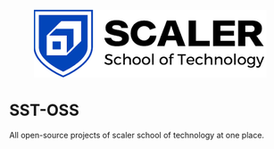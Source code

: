 <p align="center">
<img src="https://github.com/SST-OSS/.github/blob/main/profile/sst.png" alt="Scaler School Of Technology"></img>
</p>

# SST-OSS
All open-source projects of scaler school of technology at one place.
